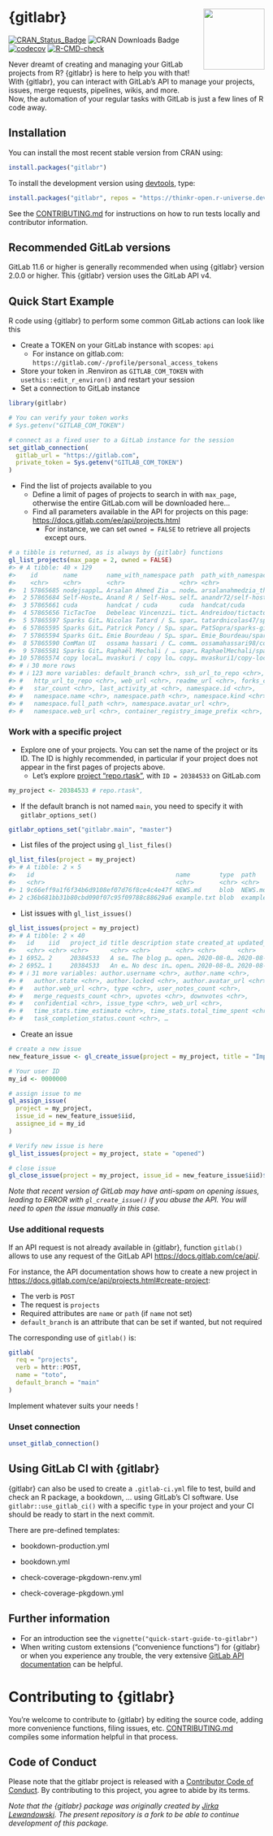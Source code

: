 
<!-- README.md is generated from README.Rmd. Please edit that file -->

# {gitlabr} <img src="man/figures/logo.png" align="right" alt="" width="120" />

<!-- badges: start -->

[![CRAN\_Status\_Badge](https://www.r-pkg.org/badges/version/gitlabr)](https://cran.r-project.org/package=gitlabr)
![CRAN Downloads Badge](https://cranlogs.r-pkg.org/badges/gitlabr)
[![codecov](https://app.codecov.io/gh/ThinkR-open/gitlabr/branch/main/graph/badge.svg?token=EVRTX5LST9)](https://app.codecov.io/gh/ThinkR-open/gitlabr)
[![R-CMD-check](https://github.com/ThinkR-open/gitlabr/actions/workflows/R-CMD-check.yaml/badge.svg)](https://github.com/ThinkR-open/gitlabr/actions/workflows/R-CMD-check.yaml)
<!-- badges: end -->

Never dreamt of creating and managing your GitLab projects from R?
{gitlabr} is here to help you with that\!  
With {gitlabr}, you can interact with GitLab’s API to manage your
projects, issues, merge requests, pipelines, wikis, and more.  
Now, the automation of your regular tasks with GitLab is just a few
lines of R code away.

## Installation

You can install the most recent stable version from CRAN using:

``` r
install.packages("gitlabr")
```

To install the development version using
[devtools](https://cran.r-project.org/package=devtools), type:

``` r
install.packages("gitlabr", repos = "https://thinkr-open.r-universe.dev")
```

See the
[CONTRIBUTING.md](https://github.com/ThinkR-open/gitlabr/blob/main/CONTRIBUTING.md)
for instructions on how to run tests locally and contributor
information.

## Recommended GitLab versions

GitLab 11.6 or higher is generally recommended when using {gitlabr}
version 2.0.0 or higher. This {gitlabr} version uses the GitLab API v4.

## Quick Start Example

R code using {gitlabr} to perform some common GitLab actions can look
like this

  - Create a TOKEN on your GitLab instance with scopes: `api`
      - For instance on gitlab.com:
        `https://gitlab.com/-/profile/personal_access_tokens`
  - Store your token in .Renviron as `GITLAB_COM_TOKEN` with
    `usethis::edit_r_environ()` and restart your session
  - Set a connection to GitLab instance

<!-- end list -->

``` r
library(gitlabr)

# You can verify your token works
# Sys.getenv("GITLAB_COM_TOKEN")

# connect as a fixed user to a GitLab instance for the session
set_gitlab_connection(
  gitlab_url = "https://gitlab.com",
  private_token = Sys.getenv("GITLAB_COM_TOKEN")
)
```

  - Find the list of projects available to you
      - Define a limit of pages of projects to search in with
        `max_page`, otherwise the entire GitLab.com will be downloaded
        here…
      - Find all parameters available in the API for projects on this
        page: <https://docs.gitlab.com/ee/api/projects.html>
          - For instance, we can set `owned = FALSE` to retrieve all
            projects except ours.

<!-- end list -->

``` r
# a tibble is returned, as is always by {gitlabr} functions
gl_list_projects(max_page = 2, owned = FALSE)
#> # A tibble: 40 × 129
#>    id       name        name_with_namespace path  path_with_namespace created_at
#>    <chr>    <chr>       <chr>               <chr> <chr>               <chr>     
#>  1 57865685 nodejsappl… Arsalan Ahmed Zia … node… arsalanahmedzia_th… 2024-05-1…
#>  2 57865684 Self-Hoste… Anand R / Self-Hos… self… anandr72/self-host… 2024-05-1…
#>  3 57865661 cuda        handcat / cuda      cuda  handcat/cuda        2024-05-1…
#>  4 57865656 TicTacToe   Debeleac Vincenzzi… tict… Andreidoo/tictactoe 2024-05-1…
#>  5 57865597 Sparks Git… Nicolas Tatard / S… spar… tatardnicolas47/sp… 2024-05-1…
#>  6 57865595 Sparks Git… Patrick Poncy / Sp… spar… PatSopra/sparks-gi… 2024-05-1…
#>  7 57865594 Sparks Git… Emie Bourdeau / Sp… spar… Emie_Bourdeau/spar… 2024-05-1…
#>  8 57865590 ComMan UI   ossama hassari / C… comm… ossamahassari98/co… 2024-05-1…
#>  9 57865581 Sparks Git… Raphaël Mechali / … spar… RaphaelMechali/spa… 2024-05-1…
#> 10 57865574 copy local… mvaskuri / copy lo… copy… mvaskuri1/copy-loc… 2024-05-1…
#> # ℹ 30 more rows
#> # ℹ 123 more variables: default_branch <chr>, ssh_url_to_repo <chr>,
#> #   http_url_to_repo <chr>, web_url <chr>, readme_url <chr>, forks_count <chr>,
#> #   star_count <chr>, last_activity_at <chr>, namespace.id <chr>,
#> #   namespace.name <chr>, namespace.path <chr>, namespace.kind <chr>,
#> #   namespace.full_path <chr>, namespace.avatar_url <chr>,
#> #   namespace.web_url <chr>, container_registry_image_prefix <chr>, …
```

### Work with a specific project

  - Explore one of your projects. You can set the name of the project or
    its ID. The ID is highly recommended, in particular if your project
    does not appear in the first pages of projects above.
      - Let’s explore [project
        “repo.rtask”](https://gitlab.com/statnmap/repo.rtask), with
        `ID = 20384533` on GitLab.com

<!-- end list -->

``` r
my_project <- 20384533 # repo.rtask",
```

  - If the default branch is not named `main`, you need to specify it
    with `gitlabr_options_set()`

<!-- end list -->

``` r
gitlabr_options_set("gitlabr.main", "master")
```

  - List files of the project using `gl_list_files()`

<!-- end list -->

``` r
gl_list_files(project = my_project)
#> # A tibble: 2 × 5
#>   id                                       name        type  path        mode  
#>   <chr>                                    <chr>       <chr> <chr>       <chr> 
#> 1 9c66eff9a1f6f34b6d9108ef07d76f8ce4c4e47f NEWS.md     blob  NEWS.md     100644
#> 2 c36b681bb31b80cbd090f07c95f09788c88629a6 example.txt blob  example.txt 100644
```

  - List issues with `gl_list_issues()`

<!-- end list -->

``` r
gl_list_issues(project = my_project)
#> # A tibble: 2 × 40
#>   id    iid   project_id title description state created_at updated_at author.id
#>   <chr> <chr> <chr>      <chr> <chr>       <chr> <chr>      <chr>      <chr>    
#> 1 6952… 2     20384533   A se… The blog p… open… 2020-08-0… 2020-08-0… 4809823  
#> 2 6952… 1     20384533   An e… No desc in… open… 2020-08-0… 2020-08-0… 4809823  
#> # ℹ 31 more variables: author.username <chr>, author.name <chr>,
#> #   author.state <chr>, author.locked <chr>, author.avatar_url <chr>,
#> #   author.web_url <chr>, type <chr>, user_notes_count <chr>,
#> #   merge_requests_count <chr>, upvotes <chr>, downvotes <chr>,
#> #   confidential <chr>, issue_type <chr>, web_url <chr>,
#> #   time_stats.time_estimate <chr>, time_stats.total_time_spent <chr>,
#> #   task_completion_status.count <chr>, …
```

  - Create an issue

<!-- end list -->

``` r
# create a new issue
new_feature_issue <- gl_create_issue(project = my_project, title = "Implement new feature")

# Your user ID
my_id <- 0000000

# assign issue to me
gl_assign_issue(
  project = my_project,
  issue_id = new_feature_issue$iid,
  assignee_id = my_id
)

# Verify new issue is here
gl_list_issues(project = my_project, state = "opened")

# close issue
gl_close_issue(project = my_project, issue_id = new_feature_issue$iid)$state
```

*Note that recent version of GitLab may have anti-spam on opening
issues, leading to ERROR with `gl_create_issue()` if you abuse the API.
You will need to open the issue manually in this case.*

### Use additional requests

If an API request is not already available in {gitlabr}, function
`gitlab()` allows to use any request of the GitLab API
<https://docs.gitlab.com/ce/api/>.

For instance, the API documentation shows how to create a new project in
<https://docs.gitlab.com/ce/api/projects.html#create-project>:

  - The verb is `POST`
  - The request is `projects`
  - Required attributes are `name` or `path` (if `name` not set)
  - `default_branch` is an attribute that can be set if wanted, but not
    required

The corresponding use of `gitlab()` is:

``` r
gitlab(
  req = "projects",
  verb = httr::POST,
  name = "toto",
  default_branch = "main"
)
```

Implement whatever suits your needs \!

### Unset connection

``` r
unset_gitlab_connection()
```

## Using GitLab CI with {gitlabr}

{gitlabr} can also be used to create a `.gitlab-ci.yml` file to test,
build and check an R package, a bookdown, … using GitLab’s CI software.
Use `gitlabr::use_gitlab_ci()` with a specific `type` in your project
and your CI should be ready to start in the next commit.

There are pre-defined templates:

  - bookdown-production.yml

  - bookdown.yml

  - check-coverage-pkgdown-renv.yml

  - check-coverage-pkgdown.yml

## Further information

  - For an introduction see the
    `vignette("quick-start-guide-to-gitlabr")`
  - When writing custom extensions (“convenience functions”) for
    {gitlabr} or when you experience any trouble, the very extensive
    [GitLab API documentation](https://docs.gitlab.com/ce/api/) can be
    helpful.

# Contributing to {gitlabr}

You’re welcome to contribute to {gitlabr} by editing the source code,
adding more convenience functions, filing issues, etc.
[CONTRIBUTING.md](https://github.com/ThinkR-open/gitlabr/blob/main/CONTRIBUTING.md)
compiles some information helpful in that process.

## Code of Conduct

Please note that the gitlabr project is released with a [Contributor
Code of
Conduct](https://thinkr-open.github.io/gitlabr/CODE_OF_CONDUCT.html). By
contributing to this project, you agree to abide by its terms.

*Note that the {gitlabr} package was originally created by [Jirka
Lewandowski](https://github.com/jirkalewandowski/gitlabr). The present
repository is a fork to be able to continue development of this
package.*
